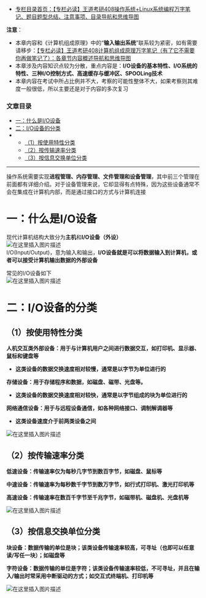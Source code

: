  

- [专栏目录首页：【专栏必读】王道考研408操作系统+Linux系统编程万字笔记、题目题型总结、注意事项、目录导航和思维导图](https://zhangxing-tech.blog.csdn.net/article/details/121004242?spm=1001.2014.3001.5502)

**注意**：

- 本章内容和《计算机组成原理》中的“**输入输出系统**”联系较为紧密，如有需要请移步：[【专栏必读】王道考研408计算机组成原理万字笔记（有了它不需要你再做笔记了）：各章节内容概述导航和思维导图](https://zhangxing-tech.blog.csdn.net/article/details/120664162)
- 本章涉及内容知识点较为分散，重点内容是：**I/O设备的基本特性、I/O系统的特性、三种I/O控制方式、高速缓存与缓冲区、SPOOLing技术**
- 本章内容在考试中所占比例并不大，考察的可能性整体不大，如果考察则其难度一般很低，所以主要还是对于内容的多次复习

### 文章目录

- [一：什么是I/O设备](#IO_18)
- [二：I/O设备的分类](#IO_27)
- - [（1）按使用特性分类](#1_28)
  - [（2）按传输速率分类](#2_46)
  - [（3）按信息交换单位分类](#3_58)

---

操作系统需要实现**进程管理、内存管理、文件管理和设备管理**，其中前三个管理在前面都有详细介绍。对于设备管理来说，它却显得有点特殊，因为这些设备通常不会在集成在计算机内部，而是通过接口的方式与计算机连接

# 一：什么是I/O设备

现代计算机结构大致分为**主机**和**I/O设备（外设）**  
![在这里插入图片描述](https://ziquyun.com/main/csdn/img?url=https%3A%2F%2Fimg-blog.csdnimg.cn%2F0e99924747e34e41bd2762cd50feaf1f.png%3Fx-oss-process%3Dimage%2Fwatermark%2Ctype_ZHJvaWRzYW5zZmFsbGJhY2s%2Cshadow_50%2Ctext_Q1NETiBA5b-r5LmQ5rGf5rmW%2Csize_20%2Ccolor_FFFFFF%2Ct_70%2Cg_se%2Cx_16&rfUrl=https%3A%2F%2Fzhangxing-tech.blog.csdn.net%2Farticle%2Fdetails%2F122384025)  
I/O\(Input/Output\)，意为输入和输出，**I/O设备就是可以将数据输入到计算机，或者可以接受计算机输出数据的外部设备**

常见的I/O设备如下  
![在这里插入图片描述](https://ziquyun.com/main/csdn/img?url=https%3A%2F%2Fimg-blog.csdnimg.cn%2Fa204ad41eb5d45fbaecd16facf828e04.png%3Fx-oss-process%3Dimage%2Fwatermark%2Ctype_ZHJvaWRzYW5zZmFsbGJhY2s%2Cshadow_50%2Ctext_Q1NETiBA5b-r5LmQ5rGf5rmW%2Csize_20%2Ccolor_FFFFFF%2Ct_70%2Cg_se%2Cx_16&rfUrl=https%3A%2F%2Fzhangxing-tech.blog.csdn.net%2Farticle%2Fdetails%2F122384025)

# 二：I/O设备的分类

## （1）按使用特性分类

**人机交互类外部设备：用于与计算机用户之间进行数据交互，如打印机、显示器、鼠标和键盘等**

- **这类设备的数据交换速度相对较慢，通常是以字节为单位进行的**

**存储设备：用于存储程序和数据，如磁盘、磁带、光盘等。**

- **这类设备的数据交换速度相对较快，通常是以字节组成的块为单位进行的**

**网络通信设备：用于与远程设备通信，如各种网络接口、调制解调器等**

- **这类设备速度介于前两类设备之间**

![在这里插入图片描述](https://ziquyun.com/main/csdn/img?url=https%3A%2F%2Fimg-blog.csdnimg.cn%2Fb68a1f6ba6054f3d983274e07ce0b1ba.png%3Fx-oss-process%3Dimage%2Fwatermark%2Ctype_d3F5LXplbmhlaQ%2Cshadow_50%2Ctext_Q1NETiBA5b-r5LmQ5rGf5rmW%2Csize_20%2Ccolor_FFFFFF%2Ct_70%2Cg_se%2Cx_16&rfUrl=https%3A%2F%2Fzhangxing-tech.blog.csdn.net%2Farticle%2Fdetails%2F122384025)

## （2）按传输速率分类

**低速设备：传输速率仅为每秒几字节到数百字节，如磁盘、鼠标等**

**中速设备：传输速率为每秒数千字节到数万字节，如行式打印机、激光打印机等**

**高速设备：传输速率在数百千字节至千兆字节，如磁带机、磁盘机、光盘机等**

![在这里插入图片描述](https://ziquyun.com/main/csdn/img?url=https%3A%2F%2Fimg-blog.csdnimg.cn%2F5bc1330605d54783a72e5f1488b77f49.png%3Fx-oss-process%3Dimage%2Fwatermark%2Ctype_d3F5LXplbmhlaQ%2Cshadow_50%2Ctext_Q1NETiBA5b-r5LmQ5rGf5rmW%2Csize_20%2Ccolor_FFFFFF%2Ct_70%2Cg_se%2Cx_16&rfUrl=https%3A%2F%2Fzhangxing-tech.blog.csdn.net%2Farticle%2Fdetails%2F122384025)

## （3）按信息交换单位分类

**块设备：数据传输的单位是块；该类设备传输速率较高，可寻址（也即可以任意读/写任一块）；如磁盘等**

**字符设备：数据传输的单位是字符；该类设备传输速率较低，不可寻址，并且在输入/输出时常采用中断驱动的方式；如交互式终端机、打印机等**

![在这里插入图片描述](https://ziquyun.com/main/csdn/img?url=https%3A%2F%2Fimg-blog.csdnimg.cn%2Fd342726ab3a14d56a5f1c640d7b3240d.png%3Fx-oss-process%3Dimage%2Fwatermark%2Ctype_d3F5LXplbmhlaQ%2Cshadow_50%2Ctext_Q1NETiBA5b-r5LmQ5rGf5rmW%2Csize_20%2Ccolor_FFFFFF%2Ct_70%2Cg_se%2Cx_16&rfUrl=https%3A%2F%2Fzhangxing-tech.blog.csdn.net%2Farticle%2Fdetails%2F122384025)